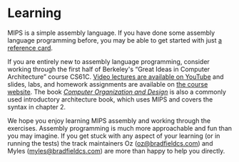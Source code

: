 # Learning

MIPS is a simple assembly language. If you have done some assembly language programming before, you may be able to get started with just [a reference card](http://www.cburch.com/cs/330/reading/mips-ref.pdf).

If you are entirely new to assembly language programming, consider working through the first half of Berkeley's “Great Ideas in Computer Architecture” course CS61C. [Video lectures are available on YouTube](https://www.youtube.com/watch?v=gJJeUFyuvvg&list=PL-XXv-cvA_iCl2-D-FS5mk0jFF6cYSJs_) and slides, labs, and homework assignments are available on [the course website](http://inst.eecs.berkeley.edu/~cs61c/sp15/). The book [_Computer Organization and Design_](https://smile.amazon.com/Computer-Organization-Design-Fifth-Architecture/dp/0124077269/) is also a commonly used introductory architecture book, which uses MIPS and covers the syntax in chapter 2.

We hope you enjoy learning MIPS assembly and working through the exercises. Assembly programming is much more approachable and fun than you may imagine. If you get stuck with any aspect of your learning (or in running the tests) the track maintainers Oz (oz@bradfieldcs.com) and Myles (myles@bradfieldcs.com) are more than happy to help you directly.
